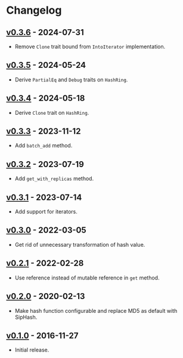 # Changelog

## [v0.3.6](https://github.com/jeromefroe/hashring-rs/tree/0.3.6) - 2024-07-31

- Remove `Clone` trait bound from `IntoIterator` implementation.

## [v0.3.5](https://github.com/jeromefroe/hashring-rs/tree/0.3.5) - 2024-05-24

- Derive `PartialEq` and `Debug` traits on `HashRing`.

## [v0.3.4](https://github.com/jeromefroe/hashring-rs/tree/0.3.4) - 2024-05-18

- Derive `Clone` trait on `HashRing`.

## [v0.3.3](https://github.com/jeromefroe/hashring-rs/tree/0.3.3) - 2023-11-12

- Add `batch_add` method.

## [v0.3.2](https://github.com/jeromefroe/hashring-rs/tree/0.3.2) - 2023-07-19

- Add `get_with_replicas` method.

## [v0.3.1](https://github.com/jeromefroe/hashring-rs/tree/0.3.1) - 2023-07-14

- Add support for iterators.

## [v0.3.0](https://github.com/jeromefroe/hashring-rs/tree/0.3.0) - 2022-03-05

- Get rid of unnecessary transformation of hash value.

## [v0.2.1](https://github.com/jeromefroe/hashring-rs/tree/0.2.1) - 2022-02-28

- Use reference instead of mutable reference in `get` method.

## [v0.2.0](https://github.com/jeromefroe/hashring-rs/tree/0.2.0) - 2020-02-13

- Make hash function configurable and replace MD5 as default with SipHash.

## [v0.1.0](https://github.com/jeromefroe/hashring-rs/tree/0.1.0) - 2016-11-27

- Initial release.

